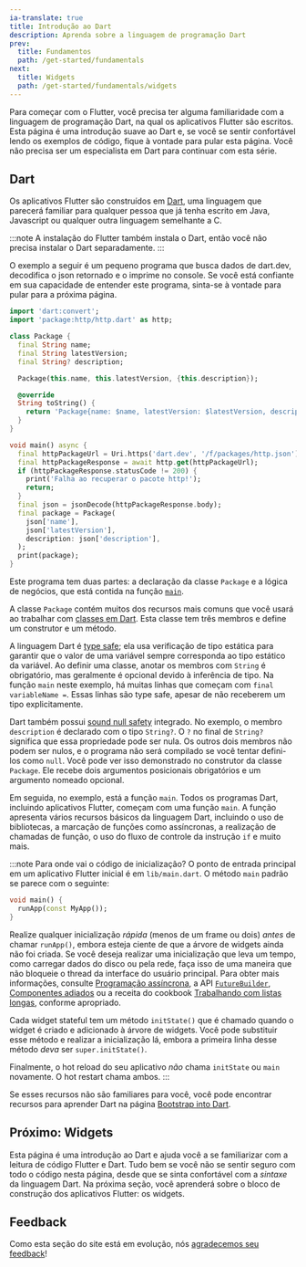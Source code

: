 ```yaml
---
ia-translate: true
title: Introdução ao Dart
description: Aprenda sobre a linguagem de programação Dart
prev:
  title: Fundamentos
  path: /get-started/fundamentals
next:
  title: Widgets
  path: /get-started/fundamentals/widgets
---
```


Para começar com o Flutter, você precisa ter alguma familiaridade com a
linguagem de programação Dart, na qual os aplicativos Flutter são escritos.
Esta página é uma introdução suave ao Dart e, se você se sentir confortável
lendo os exemplos de código, fique à vontade para pular esta página. Você
não precisa ser um especialista em Dart para continuar com esta série.

## Dart

Os aplicativos Flutter são construídos em [Dart][], uma linguagem que
parecerá familiar para qualquer pessoa que já tenha escrito em Java,
Javascript ou qualquer outra linguagem semelhante a C.

:::note
A instalação do Flutter também instala o Dart, então você não precisa
instalar o Dart separadamente.
:::

O exemplo a seguir é um pequeno programa que busca dados de dart.dev,
decodifica o json retornado e o imprime no console. Se você está confiante
em sua capacidade de entender este programa, sinta-se à vontade para pular
para a próxima página.

```dart
import 'dart:convert';
import 'package:http/http.dart' as http;

class Package {
  final String name;
  final String latestVersion; 
  final String? description;

  Package(this.name, this.latestVersion, {this.description});

  @override
  String toString() {
    return 'Package{name: $name, latestVersion: $latestVersion, description: $description}';
  }
}

void main() async {
  final httpPackageUrl = Uri.https('dart.dev', '/f/packages/http.json');
  final httpPackageResponse = await http.get(httpPackageUrl);
  if (httpPackageResponse.statusCode != 200) {
    print('Falha ao recuperar o pacote http!');
    return;
  }
  final json = jsonDecode(httpPackageResponse.body);
  final package = Package(
    json['name'],
    json['latestVersion'],
    description: json['description'],
  );
  print(package);
}
```

Este programa tem duas partes: a declaração da classe `Package` e a lógica
de negócios, que está contida na função [`main`][].

A classe `Package` contém muitos dos recursos mais comuns que você usará ao
trabalhar com [classes em Dart][]. Esta classe tem três membros e define um
construtor e um método.

A linguagem Dart é [type safe][]; ela usa verificação de tipo estática para
garantir que o valor de uma variável sempre corresponda ao tipo estático
da variável. Ao definir uma classe, anotar os membros com `String` é
obrigatório, mas geralmente é opcional devido à inferência de tipo. Na
função `main` neste exemplo, há muitas linhas que começam com `final
variableName =`. Essas linhas são type safe, apesar de não receberem um
tipo explicitamente.

Dart também possui [sound null safety][] integrado. No exemplo, o membro
`description` é declarado com o tipo `String?`. O `?` no final de `String?`
significa que essa propriedade pode ser nula. Os outros dois membros não
podem ser nulos, e o programa não será compilado se você tentar defini-los
como `null`. Você pode ver isso demonstrado no construtor da classe
`Package`. Ele recebe dois argumentos posicionais obrigatórios e um
argumento nomeado opcional.

Em seguida, no exemplo, está a função `main`. Todos os programas Dart,
incluindo aplicativos Flutter, começam com uma função `main`. A função
apresenta vários recursos básicos da linguagem Dart, incluindo o uso de
bibliotecas, a marcação de funções como assíncronas, a realização de
chamadas de função, o uso do fluxo de controle da instrução `if` e muito
mais.

:::note Para onde vai o código de inicialização?
O ponto de entrada principal em um aplicativo
Flutter inicial é em `lib/main.dart`.
O método `main` padrão se parece com o seguinte:

```dart title="lib/main.dart"
void main() {
  runApp(const MyApp());
}       
```

Realize qualquer inicialização _rápida_ (menos de um frame ou dois) _antes_
de chamar `runApp()`, embora esteja ciente de que a árvore de widgets
ainda não foi criada. Se você deseja realizar uma inicialização que leva
um tempo, como carregar dados do disco ou pela rede, faça isso de uma
maneira que não bloqueie o thread da interface do usuário principal. Para
obter mais informações, consulte [Programação assíncrona][], a API
[`FutureBuilder`][], [Componentes adiados][] ou a receita do cookbook
[Trabalhando com listas longas][], conforme apropriado.

Cada widget stateful tem um método `initState()` que é chamado quando o
widget é criado e adicionado à árvore de widgets. Você pode substituir
esse método e realizar a inicialização lá, embora a primeira linha desse
método _deva_ ser `super.initState()`.

Finalmente, o hot reload do seu aplicativo _não_ chama `initState` ou
`main` novamente. O hot restart chama ambos.
:::

Se esses recursos não são familiares para você, você pode encontrar
recursos para aprender Dart na página [Bootstrap into Dart][].

## Próximo: Widgets

Esta página é uma introdução ao Dart e ajuda você a se familiarizar com a
leitura de código Flutter e Dart. Tudo bem se você não se sentir seguro
com todo o código nesta página, desde que se sinta confortável com a
_sintaxe_ da linguagem Dart. Na próxima seção, você aprenderá sobre o
bloco de construção dos aplicativos Flutter: os widgets.

[Programação assíncrona]: {{site.dart-site}}/libraries/async/async-await
[Dart]: {{site.dart-site}}
[Componentes adiados]: /perf/deferred-components
[`main`]: {{site.dart-site}}/language#hello-world
[classes em Dart]: {{site.dart-site}}/language/classes
[`FutureBuilder`]: {{site.api}}/flutter/widgets/FutureBuilder-class
[type safe]: {{site.dart-site}}/language/type-system
[sound null safety]: {{site.dart-site}}/null-safety
[Trabalhando com listas longas]: /cookbook/lists/long-lists
[Bootstrap into Dart]: /resources/bootstrap-into-dart

## Feedback

Como esta seção do site está em evolução, nós
[agradecemos seu feedback][]!

[agradecemos seu feedback]: https://google.qualtrics.com/jfe/form/SV_6A9KxXR7XmMrNsy?page="dart"
